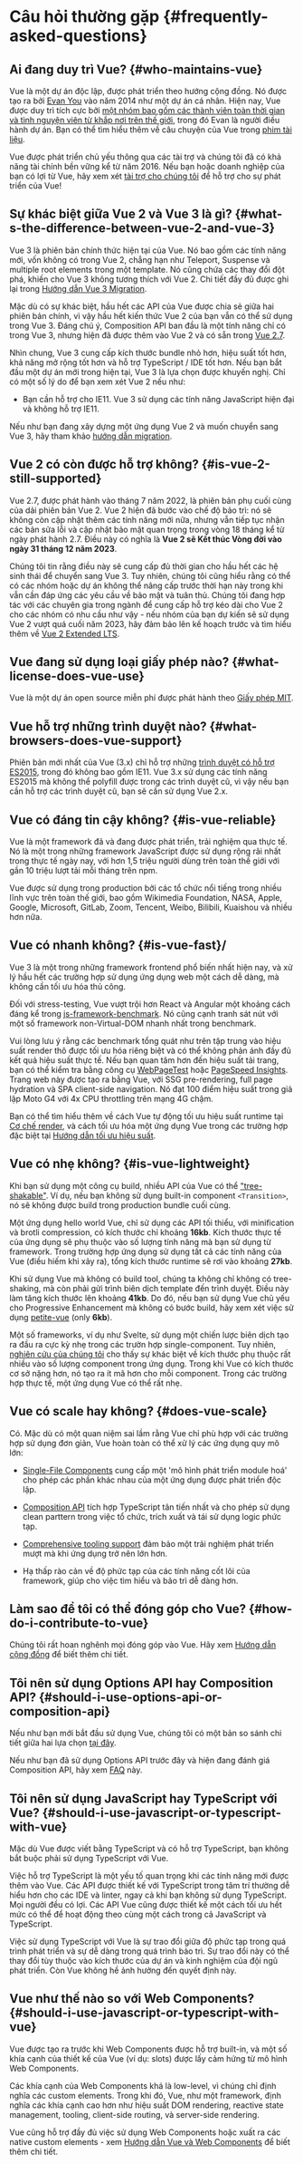 # Câu hỏi thường gặp {#frequently-asked-questions}

## Ai đang duy trì Vue? {#who-maintains-vue}

Vue là một dự án độc lập, được phát triển theo hướng cộng đồng. Nó được tạo ra bởi [Evan You](https://twitter.com/youyuxi) vào năm 2014 như một dự án cá nhân. Hiện nay, Vue được duy trì tích cực bởi [một nhóm bao gồm các thành viên toàn thời gian và tình nguyện viên từ khắp nơi trên thế giới](/about/team), trong đó Evan là người điều hành dự án. Bạn có thể tìm hiểu thêm về câu chuyện của Vue trong [phim tài liệu](https://www.youtube.com/watch?v=OrxmtDw4pVI).

Vue được phát triển chủ yếu thông qua các tài trợ và chúng tôi đã có khả năng tài chính bền vững kể từ năm 2016. Nếu bạn hoặc doanh nghiệp của bạn có lợi từ Vue, hãy xem xét [tài trợ cho chúng tôi](/sponsor/) để hỗ trợ cho sự phát triển của Vue!

## Sự khác biệt giữa Vue 2 và Vue 3 là gì? {#what-s-the-difference-between-vue-2-and-vue-3}

Vue 3 là phiên bản chính thức hiện tại của Vue. Nó bao gồm các tính năng mới, vốn không có trong Vue 2, chẳng hạn như Teleport, Suspense và multiple root elements trong một template. Nó cũng chứa các thay đổi đột phá, khiến cho Vue 3 không tương thích với Vue 2. Chi tiết đầy đủ được ghi lại trong [Hướng dẫn Vue 3 Migration](https://v3-migration.vuejs.org/).

Mặc dù có sự khác biệt, hầu hết các API của Vue được chia sẻ giữa hai phiên bản chính, vì vậy hầu hết kiến thức Vue 2 của bạn vẫn có thể sử dụng trong Vue 3. Đáng chú ý, Composition API ban đầu là một tính năng chỉ có trong Vue 3, nhưng hiện đã được thêm vào Vue 2 và có sẵn trong [Vue 2.7](https://github.com/vuejs/vue/blob/main/CHANGELOG.md#270-2022-07-01).

Nhìn chung, Vue 3 cung cấp kích thước bundle nhỏ hơn, hiệu suất tốt hơn, khả năng mở rộng tốt hơn và hỗ trợ TypeScript / IDE tốt hơn. Nếu bạn bắt đầu một dự án mới trong hiện tại, Vue 3 là lựa chọn được khuyến nghị. Chỉ có một số lý do để bạn xem xét Vue 2 nếu như:

- Bạn cần hỗ trợ cho IE11. Vue 3 sử dụng các tính năng JavaScript hiện đại và không hỗ trợ IE11.

Nếu như bạn đang xây dựng một ứng dụng Vue 2 và muốn chuyển sang Vue 3, hãy tham khảo [hướng dẫn migration](https://v3-migration.vuejs.org/).

## Vue 2 có còn được hỗ trợ không? {#is-vue-2-still-supported}

Vue 2.7, được phát hành vào tháng 7 năm 2022, là phiên bản phụ cuối cùng của dải phiên bản Vue 2. Vue 2 hiện đã bước vào chế độ bảo trì: nó sẽ không còn cập nhật thêm các tính năng mới nữa, nhưng vẫn tiếp tục nhận các bản sửa lỗi và cập nhật bảo mật quan trọng trong vòng 18 tháng kể từ ngày phát hành 2.7. Điều này có nghĩa là **Vue 2 sẽ Kết thúc Vòng đời vào ngày 31 tháng 12 năm 2023**.

Chúng tôi tin rằng điều này sẽ cung cấp đủ thời gian cho hầu hết các hệ sinh thái để chuyển sang Vue 3. Tuy nhiên, chúng tôi cũng hiểu rằng có thể có các nhóm hoặc dự án không thể nâng cấp trước thời hạn này trong khi vẫn cần đáp ứng các yêu cầu về bảo mật và tuân thủ. Chúng tôi đang hợp tác với các chuyên gia trong ngành để cung cấp hỗ trợ kéo dài cho Vue 2 cho các nhóm có nhu cầu như vậy - nếu nhóm của bạn dự kiến sẽ sử dụng Vue 2 vượt quá cuối năm 2023, hãy đảm bảo lên kế hoạch trước và tìm hiểu thêm về [Vue 2 Extended LTS](https://v2.vuejs.org/lts/).

## Vue đang sử dụng loại giấy phép nào? {#what-license-does-vue-use}

Vue là một dự án open source miễn phí được phát hành theo [Giấy phép MIT](https://opensource.org/licenses/MIT).

## Vue hỗ trợ những trình duyệt nào? {#what-browsers-does-vue-support}

Phiên bản mới nhất của Vue (3.x) chỉ hỗ trợ những [trình duyệt có hỗ trợ ES2015](https://caniuse.com/es6), trong đó không bao gồm IE11. Vue 3.x sử dụng các tính năng ES2015 mà không thể polyfill được trong các trình duyệt cũ, vì vậy nếu bạn cần hỗ trợ các trình duyệt cũ, bạn sẽ cần sử dụng Vue 2.x.

## Vue có đáng tin cậy không? {#is-vue-reliable}

Vue là một framework đã và đang được phát triển, trải nghiệm qua thực tế. Nó là một trong những framework JavaScript được sử dụng rộng rãi nhất trong thực tế ngày nay, với hơn 1,5 triệu người dùng trên toàn thế giới với gần 10 triệu lượt tải mỗi tháng trên npm.

Vue được sử dụng trong production bởi các tổ chức nổi tiếng trong nhiều lĩnh vực trên toàn thế giới, bao gồm Wikimedia Foundation, NASA, Apple, Google, Microsoft, GitLab, Zoom, Tencent, Weibo, Bilibili, Kuaishou và nhiều hơn nữa.

## Vue có nhanh không? {#is-vue-fast}/

Vue 3 là một trong những framework frontend phổ biến nhất hiện nay, và xử lý hầu hết các trường hợp sử dụng ứng dụng web một cách dễ dàng, mà không cần tối ưu hóa thủ công.

Đối với stress-testing, Vue vượt trội hơn React và Angular một khoảng cách đáng kể trong [js-framework-benchmark](https://rawgit.com/krausest/js-framework-benchmark/master/webdriver-ts-results/table.html). Nó cũng cạnh tranh sát nút với một số framework non-Virtual-DOM nhanh nhất trong benchmark.

Vui lòng lưu ý rằng các benchmark tổng quát như trên tập trung vào hiệu suất render thô được tối ưu hóa riêng biệt và có thể không phản ánh đầy đủ kết quả hiệu suất thực tế. Nếu bạn quan tâm hơn đến hiệu suất tải trang, bạn có thể kiểm tra bằng công cụ [WebPageTest](https://www.webpagetest.org/lighthouse) hoặc [PageSpeed Insights](https://pagespeed.web.dev/). Trang web này được tạo ra bằng Vue, với SSG pre-rendering, full page hydration và SPA client-side navigation. Nó đạt 100  điểm hiệu suất trong giả lập Moto G4 với 4x CPU throttling trên mạng 4G chậm.

Bạn có thể tìm hiểu thêm về cách Vue tự động tối ưu hiệu suất runtime tại [Cơ chế render](/guide/extras/rendering-mechanism), và cách tối ưu hóa một ứng dụng Vue trong các trường hợp đặc biệt tại [Hướng dẫn tối ưu hiệu suất](/guide/best-practices/performance).

## Vue có nhẹ không? {#is-vue-lightweight}

Khi bạn sử dụng một công cụ build, nhiều API của Vue có thể ["tree-shakable"](https://developer.mozilla.org/en-US/docs/Glossary/Tree_shaking). Ví dụ, nếu bạn không sử dụng built-in component `<Transition>`, nó sẽ không được build trong production bundle cuối cùng.

Một ứng dụng hello world Vue, chỉ sử dụng các API tối thiểu, với minification và brotli compression, có kích thước chỉ khoảng **16kb**. Kích thước thực tế của ứng dụng sẽ phụ thuộc vào số lượng tính năng mà bạn sử dụng từ framework. Trong trường hợp ứng dụng sử dụng tất cả các tính năng của Vue (điều hiếm khi xảy ra), tổng kích thước runtime sẽ rơi vào khoảng **27kb**.

Khi sử dụng Vue mà không có build tool, chúng ta không chỉ không có tree-shaking, mà còn phải gửi trình biên dịch template đến trình duyệt. Điều này làm tăng kích thước lên khoảng **41kb**. Do đó, nếu bạn sử dụng Vue chủ yếu cho Progressive Enhancement mà không có bước build, hãy xem xét việc sử dụng [petite-vue](https://github.com/vuejs/petite-vue) (only **6kb**).

Một số frameworks, ví dụ như Svelte, sử dụng một chiến lược biên dịch tạo ra đầu ra cực kỳ nhẹ trong các trườn hợp single-component. Tuy nhiên, [nghiên cứu của chúng tôi](https://github.com/yyx990803/vue-svelte-size-analysis) cho thấy sự khác biệt về kích thước phụ thuộc rất nhiều vào số lượng component trong ứng dụng. Trong khi Vue có kích thước cơ sở nặng hơn, nó tạo ra ít mã hơn cho mỗi component. Trong các trường hợp thực tế, một ứng dụng Vue có thể rất nhẹ.

## Vue có scale hay không? {#does-vue-scale}

Có. Mặc dù có một quan niệm sai lầm rằng Vue chỉ phù hợp với các trường hợp sử dụng đơn giản, Vue hoàn toàn có thể xử lý các ứng dụng quy mô lớn:

- [Single-File Components](/guide/scaling-up/sfc) cung cấp một 'mô hình phát triển module hoá' cho phép các phần khác nhau của một ứng dụng được phát triển độc lập.

- [Composition API](/guide/reusability/composables) tích hợp TypeScript tân tiến nhất và cho phép sử dụng clean parttern trong việc tổ chức, trích xuất và tái sử dụng logic phức tạp.

- [Comprehensive tooling support](/guide/scaling-up/tooling) đảm bảo một trải nghiệm phát triển mượt mà khi ứng dụng trở nên lớn hơn.

- Hạ thấp rào cản về độ phức tạp của các tính năng cốt lõi của framework, giúp cho việc tìm hiểu và bảo trì dễ dàng hơn.

## Làm sao để tôi có thể đóng góp cho Vue? {#how-do-i-contribute-to-vue}

Chúng tôi rất hoan nghênh mọi đóng góp vào Vue. Hãy xem [Hướng dẫn cộng đồng](/about/community-guide) để biết thêm chi tiết.

## Tôi nên sử dụng Options API hay Composition API? {#should-i-use-options-api-or-composition-api}

Nếu như bạn mới bắt đầu sử dụng Vue, chúng tôi có một bản so sánh chi tiết giữa hai lựa chọn [tại đây](/guide/introduction#which-to-choose).

Nếu như bạn đã sử dụng Options API trước đây và hiện đang đánh giá Composition API, hãy xem [FAQ](/guide/extras/composition-api-faq) này.

## Tôi nên sử dụng JavaScript hay TypeScript với Vue? {#should-i-use-javascript-or-typescript-with-vue}

Mặc dù Vue được viết bằng TypeScript và có hỗ trợ TypeScript, bạn không bắt buộc phải sử dụng TypeScript với Vue.

Việc hỗ trợ TypeScript là một yếu tố quan trọng khi các tính năng mới được thêm vào Vue. Các API được thiết kế với TypeScript trong tâm trí thường dễ hiểu hơn cho các IDE và linter, ngay cả khi bạn không sử dụng TypeScript. Mọi người đều có lợi. Các API Vue cũng được thiết kế một cách tối ưu hết mức có thể để hoạt động theo cùng một cách trong cả JavaScript và TypeScript.

Việc sử dụng TypeScript với Vue là sự trao đổi giữa độ phức tạp trong quá trình phát triển và sự dễ dàng trong quá trình bảo trì. Sự trao đổi này có thể thay đổi tùy thuộc vào kích thước của dự án và kinh nghiệm của đội ngũ phát triển. Còn Vue không hề ảnh hưởng đến quyết định này.

## Vue như thế nào so với Web Components? {#should-i-use-javascript-or-typescript-with-vue}

Vue được tạo ra trước khi Web Components được hỗ trợ built-in, và một số khía cạnh của thiết kế của Vue (ví dụ: slots) được lấy cảm hứng từ mô hình Web Components.

Các khía cạnh của Web Components khá là low-level, vì chúng chỉ định nghĩa các custom elements. Trong khi đó, Vue, như một framework, định nghĩa các khía cạnh cao hơn như hiệu suất DOM rendering, reactive state management, tooling, client-side routing, và server-side rendering.

Vue cũng hỗ trợ đầy đủ việc sử dụng Web Components hoặc xuất ra các native custom elements - xem [Hướng dẫn Vue và Web Components](/guide/extras/web-components) để biết thêm chi tiết.

<!-- ## TODO How does Vue compare to React? -->

<!-- ## TODO How does Vue compare to Angular? -->
